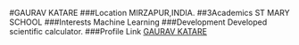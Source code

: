 #GAURAV KATARE
###Location
MIRZAPUR,INDIA.
##3Academics
ST MARY SCHOOL
###Interests
Machine Learning
###Development
Developed scientific calculator.
###Profile Link
[GAURAV KATARE](https://github.com/GauravKatare)

